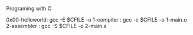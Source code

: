 Programing with C

0x00-helloworld: gcc -E $CFILE -o 
1-compiler : gcc -c $CFILE -o 1-main.o
2-assembler : gcc -S $CFILE -o 2-main.s

